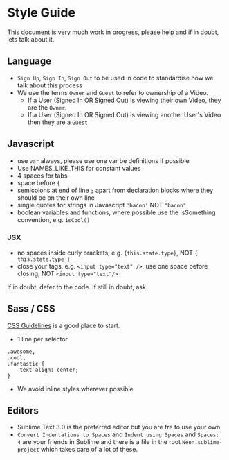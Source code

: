# Style Guide

This document is very much work in progress, please help and if in doubt, lets talk about it.

## Language

- `Sign Up`, `Sign In`, `Sign Out` to be used in code to standardise how we talk about this process
- We use the terms `Owner` and `Guest` to refer to ownership of a Video.
  - If a User (Signed In OR Signed Out) is viewing their own Video, they are the `Owner`.
  - If a User (Signed In OR Signed Out) is viewing another User's Video then they are a `Guest`

## Javascript

- use `var` always, please use one var be definitions if possible
- Use NAMES_LIKE_THIS for constant values
- 4 spaces for tabs
- space before `{`
- semicolons at end of line `;` apart from declaration blocks where they should be on their own line
- single quotes for strings in Javascript `'bacon'` NOT `"bacon"`
- boolean variables and functions, where possible use the isSomething convention, e.g. `isCool()`

### JSX

- no spaces inside curly brackets, e.g. `{this.state.type}`, NOT `{ this.state.type }`
- close your tags, e.g. `<input type="text" />`, use one space before closing, NOT `<input type="text"/>`

If in doubt, defer to the code. If still in doubt, ask.

## Sass / CSS

[CSS Guidelines](http://cssguidelin.es/) is a good place to start.

- 1 line per selector

```
.awesome,
.cool,
.fantastic {
    text-align: center;
}
```

- We avoid inline styles wherever possible

## Editors

- Sublime Text 3.0 is the preferred editor but you are fre to use your own.
- `Convert Indentations to Spaces` and `Indent using Spaces` and `Spaces: 4` are your friends in Sublime and there is a file in the root `Neon.sublime-project` which takes care of a lot of these.